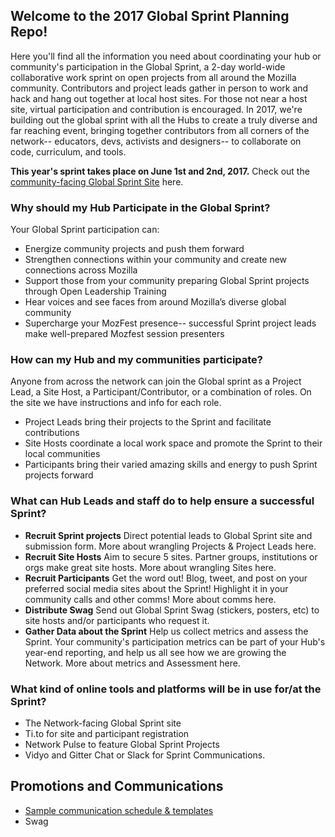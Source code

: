 ## Welcome to the 2017 Global Sprint Planning Repo!

Here you'll find all the information you need about coordinating your hub or community's participation in the Global Sprint, a 2-day world-wide collaborative work sprint on open projects from all around the Mozilla community. Contributors and project leads gather in person to work and hack and hang out together at local host sites. For those not near a host site, virtual participation and contribution is encouraged. In 2017, we're building out the global sprint with all the Hubs to create a truly diverse and far reaching event, bringing together contributors from all corners of the network-- educators, devs, activists and designers-- to collaborate on code, curriculum, and tools.
 
 **This year's sprint takes place on June 1st and 2nd, 2017.** Check out the [community-facing Global Sprint Site]() here.

### Why should my Hub Participate in the Global Sprint?
Your Global Sprint participation can:

* Energize community projects and push them forward
* Strengthen connections within your community and create new connections across Mozilla
* Support those from your community preparing Global Sprint projects through Open Leadership Training 
* Hear voices and see faces from around Mozilla’s diverse global community
* Supercharge your MozFest presence-- successful Sprint project leads make well-prepared Mozfest session presenters

### How can my Hub and my communities participate?
Anyone from across the network can join the Global sprint as a Project Lead, a Site Host, a Participant/Contributor, or a combination of roles. On the site we have instructions and info for each role. 

* Project Leads bring their projects to the Sprint and facilitate contributions 
* Site Hosts coordinate a local work space and promote the Sprint to their local communities
* Participants bring their varied amazing skills and energy to push Sprint projects forward

### What can Hub Leads and staff do to help ensure a successful Sprint?

* **Recruit Sprint projects**  Direct potential leads to Global Sprint site and submission form. More about wrangling Projects & Project Leads here.
* **Recruit Site Hosts** Aim to secure 5 sites. Partner groups, institutions or orgs make great site hosts. More about wrangling Sites here. 
* **Recruit Participants** Get the word out! Blog, tweet, and post on your preferred social media sites about the Sprint! Highlight it in your community calls and other comms! More about comms here.
* **Distribute Swag** Send out Global Sprint Swag (stickers, posters, etc) to site hosts and/or participants who request it.
* **Gather Data about the Sprint** Help us collect metrics and assess the Sprint. Your community's participation metrics can be part of your Hub's year-end reporting, and help us all see how we are growing the Network. More about metrics and Assessment here. 

### What kind of online tools and platforms will be in use for/at the Sprint?
* The Network-facing Global Sprint site
* Ti.to for site and participant registration
* Network Pulse to feature Global Sprint Projects 
* Vidyo and Gitter Chat or Slack for Sprint Communications.


## Promotions and Communications
* [Sample communication schedule & templates](https://github.com/MozillaFoundation/2017-global-sprint-planning/blob/master/communications/samples-and-templates.md)
* Swag


